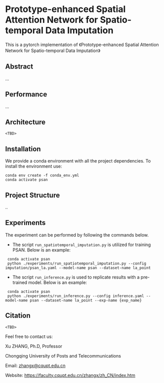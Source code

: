 # Prototype-enhanced Spatial Attention Network for Spatio-temporal Data Imputation

This is a pytorch implementation of 《Prototype-enhanced Spatial Attention Network for Spatio-temporal Data Imputation》


## Abstract

...

## Performance

...

## Architecture

```
<TBD>
```

## Installation

We provide a conda environment with all the project dependencies. To install the environment use:

```
conda env create -f conda_env.yml
conda activate psan
```

## Project Structure

..

## Experiments

The experiment can be performed by following the commands below.

* The script `run_spatiotemporal_imputation.py` is utilized for training PSAN. Below is an example:
```angular2html
 conda activate psan
 python ./experiments/run_spatiotemporal_imputation.py --config imputation/psan_la.yaml --model-name psan --dataset-name la_point
```
* The script `run_inference.py` is used to replicate results with a pre-trained model. Below is an example:
```angular2html
 conda activate psan
 python ./experiments/run_inference.py --config inference.yaml --model-name psan --dataset-name la_point --exp-name {exp_name}
```

## Citation

```
<TBD>
```

Feel free to contact us:

Xu ZHANG, Ph.D, Professor

Chongqing University of Posts and Telecommunications

Email: zhangx@cqupt.edu.cn

Website: https://faculty.cqupt.edu.cn/zhangx/zh_CN/index.htm